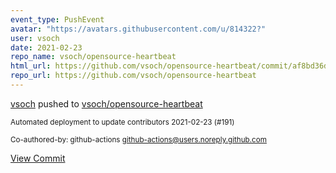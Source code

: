 ```yaml
---
event_type: PushEvent
avatar: "https://avatars.githubusercontent.com/u/814322?"
user: vsoch
date: 2021-02-23
repo_name: vsoch/opensource-heartbeat
html_url: https://github.com/vsoch/opensource-heartbeat/commit/af8bd36deeb07d54f239e894ca4162b56e4aa654
repo_url: https://github.com/vsoch/opensource-heartbeat
---
```


<a href='https://github.com/vsoch' target='_blank'>vsoch</a> pushed to <a href='https://github.com/vsoch/opensource-heartbeat' target='_blank'>vsoch/opensource-heartbeat</a>

<small>Automated deployment to update contributors 2021-02-23 (#191)

Co-authored-by: github-actions <github-actions@users.noreply.github.com></small>

<a href='https://github.com/vsoch/opensource-heartbeat/commit/af8bd36deeb07d54f239e894ca4162b56e4aa654' target='_blank'>View Commit</a>